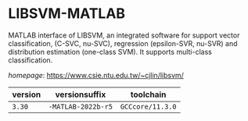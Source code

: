 # LIBSVM-MATLAB

MATLAB interface of LIBSVM, an integrated software for support vector classification,  (C-SVC, nu-SVC), regression  (epsilon-SVR, nu-SVR) and distribution estimation (one-class SVM).  It supports multi-class classification.

*homepage*: <https://www.csie.ntu.edu.tw/~cjlin/libsvm/>

version | versionsuffix | toolchain
--------|---------------|----------
``3.30`` | ``-MATLAB-2022b-r5`` | ``GCCcore/11.3.0``
